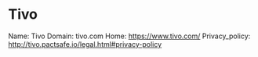 
# Tivo

Name: Tivo
Domain: tivo.com
Home: https://www.tivo.com/
Privacy_policy: http://tivo.pactsafe.io/legal.html#privacy-policy
